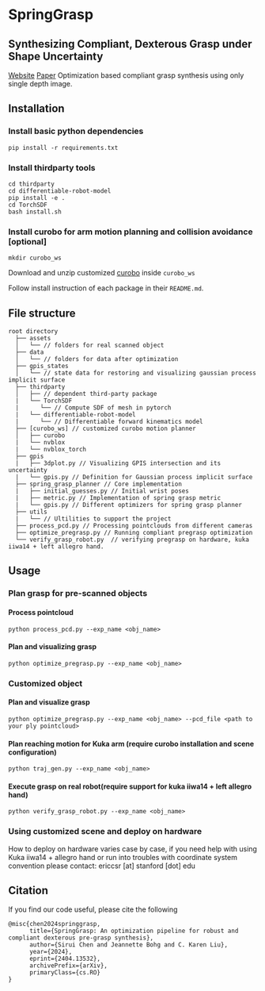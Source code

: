 # SpringGrasp
## Synthesizing Compliant, Dexterous Grasp under Shape Uncertainty
[Website](https://stanford-tml.github.io/SpringGrasp) [Paper](https://arxiv.org/abs/2404.13532)
Optimization based compliant grasp synthesis using only single depth image. 

## Installation
### Install basic python dependencies
```
pip install -r requirements.txt
```

### Install thirdparty tools
```
cd thirdparty
cd differentiable-robot-model
pip install -e .
cd TorchSDF
bash install.sh
```
### Install curobo for arm motion planning and collision avoidance [optional]
```
mkdir curobo_ws
```
Download and unzip customized [curobo](https://drive.google.com/file/d/1uNE-5SKdsH63a3fXlR7KLqrvdTvE27bA/view?usp=sharing) inside `curobo_ws`

Follow install instruction of each package in their `README.md`.

## File structure
```
root directory
  ├── assets  
  │   └── // folders for real scanned object
  ├── data  
  │   └── // folders for data after optimization
  ├── gpis_states  
  │   └── // state data for restoring and visualizing gaussian process implicit surface
  ├── thirdparty  
  │   ├── // dependent third-party package
  |   └── TorchSDF
  |      └── // Compute SDF of mesh in pytorch
  |   └── differentiable-robot-model
  |      └── // Differentiable forward kinematics model
  ├── [curobo_ws] // customized curobo motion planner
  │   ├── curobo
  |   └── nvblox
  |   └── nvblox_torch
  ├── gpis
  |   ├── 3dplot.py // Visualizing GPIS intersection and its uncertainty
  |   └── gpis.py // Definition for Gaussian process implicit surface
  ├── spring_grasp_planner // Core implementation
  |   ├── initial_guesses.py // Initial wrist poses
  |   ├── metric.py // Implementation of spring grasp metric
  |   └── gpis.py // Different optimizers for spring grasp planner
  ├── utils
  |   └── // Ultilities to support the project
  ├── process_pcd.py // Processing pointclouds from different cameras
  ├── optimize_pregrasp.py // Running compliant pregrasp optimization
  └── verify_grasp_robot.py  // verifying pregrasp on hardware, kuka iiwa14 + left allegro hand.
```

## Usage
### Plan grasp for pre-scanned objects
#### Process pointcloud
```
python process_pcd.py --exp_name <obj_name>
```
#### Plan and visualizing grasp
```
python optimize_pregrasp.py --exp_name <obj_name>
```
### Customized object
#### Plan and visualize grasp
```
python optimize_pregrasp.py --exp_name <obj_name> --pcd_file <path to your ply pointcloud>
```
#### Plan reaching motion for Kuka arm (require curobo installation and scene configuration)
```
python traj_gen.py --exp_name <obj_name>
```
#### Execute grasp on real robot(require support for kuka iiwa14 + left allegro hand)
```
python verify_grasp_robot.py --exp_name <obj_name>
```
### Using customized scene and deploy on hardware
How to deploy on hardware varies case by case, if you need help with using Kuka iiwa14 + allegro hand or run into troubles with coordinate system convention please contact: ericcsr [at] stanford [dot] edu

## Citation
If you find our code useful, please cite the following
```
@misc{chen2024springgrasp,
      title={SpringGrasp: An optimization pipeline for robust and compliant dexterous pre-grasp synthesis}, 
      author={Sirui Chen and Jeannette Bohg and C. Karen Liu},
      year={2024},
      eprint={2404.13532},
      archivePrefix={arXiv},
      primaryClass={cs.RO}
}
```
